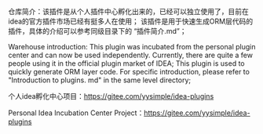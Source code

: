 仓库简介：该插件是从个人插件中心孵化出来的，已经可以独立使用了，目前在idea的官方插件市场已经有挺多人在使用；
该插件是用于快速生成ORM层代码的插件，具体的介绍可以参考同级目录下的 “插件简介.md”；

Warehouse introduction: This plugin was incubated from the personal plugin center and can now be used independently. Currently, there are quite a few people using it in the official plugin market of IDEA;
This plugin is used to quickly generate ORM layer code. For specific introduction, please refer to "Introduction to plugins. md" in the same level directory;

个人idea孵化中心项目：https://gitee.com/yysimple/idea-plugins

Personal Idea Incubation Center Project：https://gitee.com/yysimple/idea-plugins